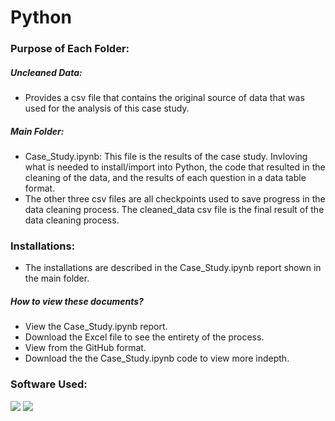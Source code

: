 # Python

### Purpose of Each Folder: 

##### Uncleaned Data:
- Provides a csv file that contains the original source of data that was used for the analysis of this case study.

##### Main Folder: 
- Case_Study.ipynb: This file is the results of the case study. Invloving what is needed to install/import into Python, the code that resulted in the cleaning of the data, and the results of each question in a data table format. 
- The other three csv files are all checkpoints used to save progress in the data cleaning process. The cleaned_data csv file is the final result of the data cleaning process. 

### Installations:
- The installations are described in the Case_Study.ipynb report shown in the main folder.

##### How to view these documents?
- View the Case_Study.ipynb report.
- Download the Excel file to see the entirety of the process. 
- View from the GitHub format.
- Download the the Case_Study.ipynb code to view more indepth.

### Software Used:
[<img src="https://img.shields.io/badge/Excel-25631c?style=for-the-badge&logo=microsoft&logoColor=white"/>]()
[<img src="https://img.shields.io/badge/Google_Sheets-05f54d?style=for-the-badge&logo=google&logoColor=white"/>]()
